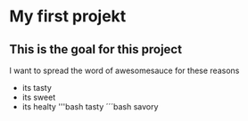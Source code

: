 # My first projekt

## This is the goal for this project
I want to spread the word of awesomesauce for these reasons

- its tasty
- its sweet
- its healty
'''bash
tasty
´´´bash
savory
